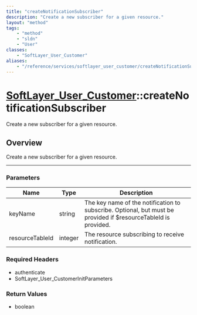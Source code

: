 ```yaml
---
title: "createNotificationSubscriber"
description: "Create a new subscriber for a given resource."
layout: "method"
tags:
    - "method"
    - "sldn"
    - "User"
classes:
    - "SoftLayer_User_Customer"
aliases:
    - "/reference/services/softlayer_user_customer/createNotificationSubscriber"
---
```

# [SoftLayer_User_Customer](/reference/services/SoftLayer_User_Customer)::createNotificationSubscriber

Create a new subscriber for a given resource.


## Overview 
Create a new subscriber for a given resource. 

-----

### Parameters 
|Name | Type | Description |
| --- | --- | --- |
|keyName| string| The key name of the notification to subscribe. Optional, but must be provided if $resourceTableId is provided.|
|resourceTableId| integer| The resource subscribing to receive notification.|


### Required Headers
* authenticate
* SoftLayer_User_CustomerInitParameters


### Return Values
* boolean




